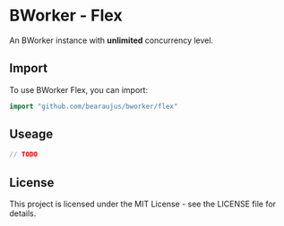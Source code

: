 # BWorker - Flex

An BWorker instance with **unlimited** concurrency level.

## Import

To use BWorker Flex, you can import:

```go
import "github.com/bearaujus/bworker/flex"
```

## Useage

```go
// TODO
```

## License

This project is licensed under the MIT License - see the LICENSE file for details.
